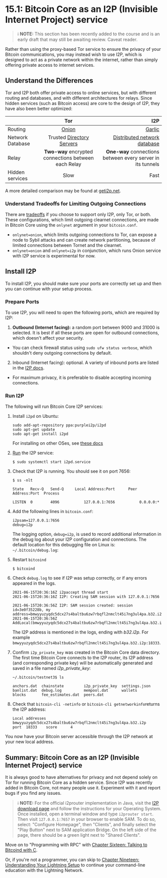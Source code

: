 # 15.1: Bitcoin Core as an I2P (Invisible Internet Project) service

> :information_source: **NOTE:** This section has been recently added to the course and is an early draft that may still be awaiting review. Caveat reader.

Rather than using the proxy-based Tor service to ensure the privacy of your Bitcoin communications, you may instead wish to use I2P, which is designed to act as a private network within the internet, rather than simply offering private access to internet services.

## Understand the Differences

Tor and I2P both offer private access to online services, but with different routing and databases, and with different architectures for relays. Since hidden services (such as Bitcoin access) are core to the design of I2P, they have also been better optimized:

|  | Tor | I2P |
| :---         |     :---:      |          ---: |
| Routing   | [Onion](https://www.onion-router.net/)     | [Garlic](https://geti2p.net/en/docs/how/garlic-routing)    |
| Network Database     | Trusted [Directory Servers](https://blog.torproject.org/possible-upcoming-attempts-disable-tor-network)       | [Distributed network database](https://geti2p.net/en/docs/how/network-database)      |
| Relay     | **Two-way** encrypted connections between each Relay       | **One-way** connections between every server in its tunnels      |
| Hidden services     | Slow       | Fast      |

A more detailed comparison may be found at [geti2p.net](https://geti2p.net/en/comparison/tor).

### Understand Tradeoffs for Limiting Outgoing Connections

There are [tradeoffs](https://bitcoin.stackexchange.com/questions/107060/tor-and-i2p-tradeoffs-in-bitcoin-core) if you choose to support only I2P, only Tor, or both. These configurations, which limit outgoing clearnet connections, are made in Bitcoin Core using the `onlynet` argument in your `bitcoin.conf`.

* `onlynet=onion`, which limits outgoing connections to Tor, can expose a node to Sybil attacks and can create network partitioning, because of limited connections between Tornet and the clearnet.
* `onlynet=onion` and `onlynet=i2p` in conjunction, which runs Onion service with I2P service is experimental for now.

## Install I2P

To install I2P, you should make sure your ports are correctly set up and then you can continue with your setup process.

### Prepare Ports

To use I2P, you will need to open the following ports, which are required by I2P:

1. **Outbound (Internet facing):** a random port between 9000 and 31000 is selected. It is best if all these ports are open for outbound connections, which doesn't affect your security. 
- You can check firewall status using `sudo ufw status verbose`, which shouldn't deny outgoing connections by default.
2. Inbound (Internet facing): optional. A variety of inbound ports are listed in the [I2P docs](https://geti2p.net/en/faq#ports).
- For maximum privacy, it is preferable to disable accepting incoming connections.

### Run I2P

The following will run Bitcoin Core I2P services:

1. Install `i2pd` on Ubuntu:

   ```
   sudo add-apt-repository ppa:purplei2p/i2pd
   sudo apt-get update
   sudo apt-get install i2pd
   ```

   For installing on other OSes, see [these docs](https://i2pd.readthedocs.io/en/latest/user-guide/install/)

2. [Run](https://i2pd.readthedocs.io/en/latest/user-guide/run/) the I2P service:

   ```
   $ sudo systemctl start i2pd.service
   ```

3. Check that I2P is running. You should see it on port 7656:

   ```
   $ ss -nlt

   State   Recv-Q   Send-Q     Local Address:Port      Peer Address:Port  Process

   LISTEN  0        4096           127.0.0.1:7656           0.0.0.0:*
   ```

4. Add the following lines in `bitcoin.conf`: 

   ```
   i2psam=127.0.0.1:7656
   debug=i2p
   ```
   The logging option, `debug=i2p`, is used to record additional information in the debug log about your I2P configuration and connections. The default location for this debugging file on Linux is: `~/.bitcoin/debug.log`:

5. Restart `bitcoind`

   ```
   $ bitcoind
   ```

6. Check `debug.log` to see if I2P was setup correctly, or if any errors appeared in the logs.  
   ```
   2021-06-15T20:36:16Z i2paccept thread start
   2021-06-15T20:36:16Z I2P: Creating SAM session with 127.0.0.1:7656

   2021-06-15T20:36:56Z I2P: SAM session created: session id=3e0f35228b, my address=bmwyyuzyqdc5dcx27s4baltbu6zw7rbqfl2nmclt45i7ng3ul4pa.b32.i2p:18333
   2021-06-15T20:36:56Z AddLocal(bmwyyuzyqdc5dcx27s4baltbu6zw7rbqfl2nmclt45i7ng3ul4pa.b32.i2p:18333,4)
   ```
   
   The I2P address is mentioned in the logs, ending with _b32.i2p_. For example `bmwyyuzyqdc5dcx27s4baltbu6zw7rbqfl2nmclt45i7ng3ul4pa.b32.i2p:18333`.

7. Confirm `i2p_private_key` was created in the Bitcoin Core data directory. The first time Bitcoin Core connects to the I2P router, its I2P address (and corresponding private key) will be automatically generated and saved in a file named *i2p_private_key*:
   ```
   ~/.bitcoin/testnet3$ ls

   anchors.dat  chainstate         i2p_private_key  settings.json
   banlist.dat  debug.log          mempool.dat      wallets
   blocks       fee_estimates.dat  peers.dat
   ```

8. Check that `bitcoin-cli -netinfo` or `bitcoin-cli getnetworkinfo`returns the I2P address:

   ```
   Local addresses
   bmwyyuzyqdc5dcx27s4baltbu6zw7rbqfl2nmclt45i7ng3ul4pa.b32.i2p     port  18333    score      4
   ```
  
You now have your Bitcoin server accessible through the I2P network at your new local address.

## Summary: Bitcoin Core as an I2P (Invisible Internet Project) service

It is always good to have alternatives for privacy and not depend solely on Tor for running Bitcoin Core as a hidden service. Since I2P was recently added in Bitcoin Core, not many people use it. Experiment with it and report bugs if you find any issues.

> :information_source: **NOTE:** For the official i2prouter implementation in Java, visit the [I2P download page](https://geti2p.net/en/download) and follow the instructions for your Operating System. Once installed, open a terminal window and type `i2prouter start`. Then visit `127.0.0.1:7657` in your browser to enable SAM. To do so, select: "Configure Homepage", then "Clients", and finally select the "Play Button" next to SAM application Bridge. On the left side of the page, there should be a green light next to "Shared Clients".

Move on to "Programming with RPC" with [Chapter Sixteen: Talking to Bitcoind with C](16_0_Talking_to_Bitcoind.md).

Or, if you're not a programmer, you can skip to [Chapter Nineteen: Understanding Your Lightning Setup](https://github.com/BlockchainCommons/Learning-Bitcoin-from-the-Command-Line/blob/master/19_0_Understanding_Your_Lightning_Setup.md) to continue your command-line education with the Lightning Network.
